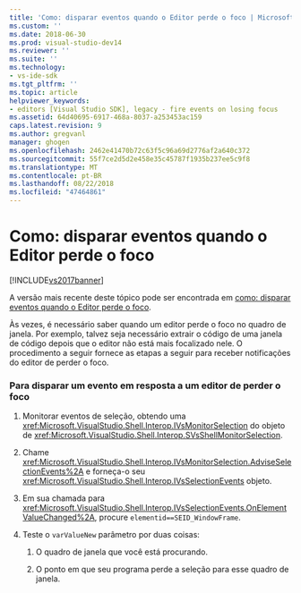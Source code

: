 ```yaml
---
title: 'Como: disparar eventos quando o Editor perde o foco | Microsoft Docs'
ms.custom: ''
ms.date: 2018-06-30
ms.prod: visual-studio-dev14
ms.reviewer: ''
ms.suite: ''
ms.technology:
- vs-ide-sdk
ms.tgt_pltfrm: ''
ms.topic: article
helpviewer_keywords:
- editors [Visual Studio SDK], legacy - fire events on losing focus
ms.assetid: 64d40695-6917-468a-8037-a253453ac159
caps.latest.revision: 9
ms.author: gregvanl
manager: ghogen
ms.openlocfilehash: 2462e41470b72c63f5c96a69d2776af2a640c372
ms.sourcegitcommit: 55f7ce2d5d2e458e35c45787f1935b237ee5c9f8
ms.translationtype: MT
ms.contentlocale: pt-BR
ms.lasthandoff: 08/22/2018
ms.locfileid: "47464861"
---
```

# <a name="how-to-fire-events-when-the-editor-loses-focus"></a>Como: disparar eventos quando o Editor perde o foco
[!INCLUDE[vs2017banner](../includes/vs2017banner.md)]

A versão mais recente deste tópico pode ser encontrada em [como: disparar eventos quando o Editor perde o foco](https://docs.microsoft.com/visualstudio/extensibility/how-to-fire-events-when-the-editor-loses-focus).  
  
Às vezes, é necessário saber quando um editor perde o foco no quadro de janela. Por exemplo, talvez seja necessário extrair o código de uma janela de código depois que o editor não está mais focalizado nele. O procedimento a seguir fornece as etapas a seguir para receber notificações do editor de perder o foco.  
  
### <a name="to-fire-an-event-in-response-to-an-editor-losing-focus"></a>Para disparar um evento em resposta a um editor de perder o foco  
  
1.  Monitorar eventos de seleção, obtendo uma <xref:Microsoft.VisualStudio.Shell.Interop.IVsMonitorSelection> do objeto de <xref:Microsoft.VisualStudio.Shell.Interop.SVsShellMonitorSelection>.  
  
2.  Chame <xref:Microsoft.VisualStudio.Shell.Interop.IVsMonitorSelection.AdviseSelectionEvents%2A> e forneça-o seu <xref:Microsoft.VisualStudio.Shell.Interop.IVsSelectionEvents> objeto.  
  
3.  Em sua chamada para <xref:Microsoft.VisualStudio.Shell.Interop.IVsSelectionEvents.OnElementValueChanged%2A>, procure `elementid==SEID_WindowFrame`.  
  
4.  Teste o `varValueNew` parâmetro por duas coisas:  
  
    1.  O quadro de janela que você está procurando.  
  
    2.  O ponto em que seu programa perde a seleção para esse quadro de janela.

